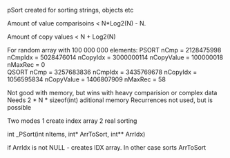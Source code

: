 pSort created for sorting strings, objects etc

Amount of value comparisoins < N*Log2(N) - N.

Amount of copy values < N + Log2(N)

For random array with 100 000 000 elements:
        PSORT   nCmp =  2128475998      nCmpIdx =       5028476014      nCopyIdx =      3000000114      nCopyValue =    100000018       nMaxRec =       0       
        QSORT   nCmp =  3257683836      nCmpIdx =       3435769678      nCopyIdx =      1056595834      nCopyValue =    1406807909      nMaxRec =       58      
        
Not good with memory, but wins with heavy comparision or complex data
Needs 2 * N * sizeof(int) aditional memory
Recurrences not used, but is possible

Two modes 
 1 create index array
 2 real sorting

int _PSort(int nItems, int* ArrToSort, int** ArrIdx)

if ArrIdx is not NULL - creates IDX array. In other case sorts ArrToSort
